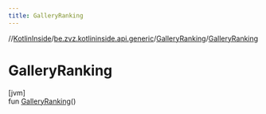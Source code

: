```yaml
---
title: GalleryRanking
---
```

//[KotlinInside](../../../index.html)/[be.zvz.kotlininside.api.generic](../index.html)/[GalleryRanking](index.html)/[GalleryRanking](-gallery-ranking.html)



# GalleryRanking



[jvm]\
fun [GalleryRanking](-gallery-ranking.html)()




